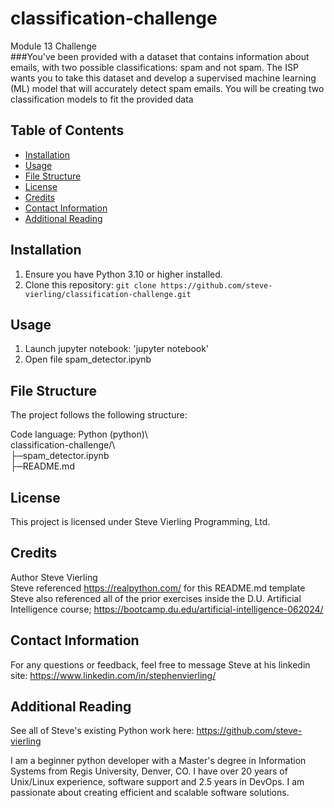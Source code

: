 # classification-challenge
Module 13 Challenge    
###You've been provided with a dataset that contains information about emails, with two possible classifications: spam and not spam. The ISP wants you to take this dataset and develop a supervised machine learning (ML) model that will accurately detect spam emails.  You will be creating two classification models to fit the provided data

## Table of Contents

- [Installation](#installation)
- [Usage](#usage)
- [File Structure](#file-structure)
- [License](#license)
- [Credits](#credits)
- [Contact Information](#contact-information)
- [Additional Reading](#additional-reading)

## Installation  

1. Ensure you have Python 3.10 or higher installed.  
2. Clone this repository: `git clone https://github.com/steve-vierling/classification-challenge.git`   

## Usage  

1. Launch jupyter notebook: 'jupyter notebook'   
2. Open file spam_detector.ipynb    

## File Structure  

The project follows the following structure:  

Code language: Python (python)\  
classification-challenge/\  
├─spam_detector.ipynb  
├─README.md  

## License  
This project is licensed under Steve Vierling Programming, Ltd.  

## Credits  
Author Steve Vierling    
Steve referenced https://realpython.com/ for this README.md template  
Steve also referenced all of the prior exercises inside the D.U. Artificial Intelligence course; https://bootcamp.du.edu/artificial-intelligence-062024/  

## Contact Information
For any questions or feedback, feel free to message Steve at his linkedin site: https://www.linkedin.com/in/stephenvierling/

## Additional Reading 
See all of Steve's existing Python work here: https://github.com/steve-vierling   

I am a beginner python developer with a Master's degree in Information Systems from Regis University, Denver, CO. I have over 20 years of Unix/Linux experience, software support and 2.5 years in DevOps.  I am passionate about creating efficient and scalable software solutions.
